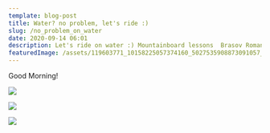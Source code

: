 ```yaml
---
template: blog-post
title: Water? no problem, let's ride :)
slug: /no_problem_on_water
date: 2020-09-14 06:01
description: Let's ride on water :) Mountainboard lessons  Brasov Romania.
featuredImage: /assets/119603771_10158225057374160_5027535908873091057_n.jpg
---
```

Good Morning!

![](/assets/119206646_10158221718544160_3774685765135929538_o.jpg)

![](/assets/119117400_10158218738769160_7842896700425148849_o.jpg)

![](/assets/119603771_10158225057374160_5027535908873091057_n.jpg)